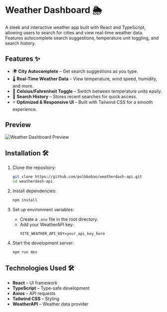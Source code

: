 # Weather Dashboard 🌦️

A sleek and interactive weather app built with React and TypeScript, allowing users to search for cities and view real-time weather data. Features autocomplete search suggestions, temperature unit toggling, and search history.

## Features ✨
- 🌍 **City Autocomplete** – Get search suggestions as you type.
- 🌡️ **Real-Time Weather Data** – View temperature, wind speed, humidity, and more.
- 🔄 **Celsius/Fahrenheit Toggle** – Switch between temperature units easily.
- 📝 **Search History** – Stores recent searches for quick access.
- ⚡ **Optimized & Responsive UI** – Built with Tailwind CSS for a smooth experience.

## Preview
![Weather Dashboard Preview]()

## Installation 🛠️

1. Clone the repository:
   ```sh
   git clone https://github.com/polkboban/weatherdash-api.git
   cd weatherdash-api
   ```

2. Install dependencies:
   ```sh
   npm install
   ```

3. Set up environment variables:
   - Create a `.env` file in the root directory.
   - Add your WeatherAPI key:
     ```env
     VITE_WEATHER_API_KEY=your_api_key_here
     ```

4. Start the development server:
   ```sh
   npm run dev
   ```

## Technologies Used 🛠️
- **React** – UI framework
- **TypeScript** – Type-safe development
- **Axios** – API requests
- **Tailwind CSS** – Styling
- **WeatherAPI** – Weather data provider

